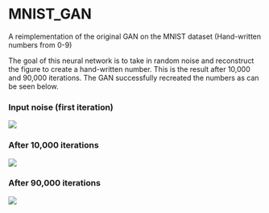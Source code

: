 # MNIST_GAN
A reimplementation of the original GAN on the MNIST dataset (Hand-written numbers from 0-9)

<p>The goal of this neural network is to take in random noise and reconstruct the figure to create a hand-written number. This is the result after 10,000 and 90,000 iterations. The GAN successfully recreated the numbers as can be seen below.</p>

<h3>Input noise (first iteration)</h3>
<img src='https://github.com/gksapori/MNIST_GAN/blob/master/images/0.png?raw=true'>

<h3>After 10,000 iterations</h3>
<img src='https://github.com/gksapori/MNIST_GAN/blob/master/images/10000.png?raw=true'>

<h3>After 90,000 iterations</h3>
<img src='https://github.com/gksapori/MNIST_GAN/blob/master/images/90000.png?raw=true'>
